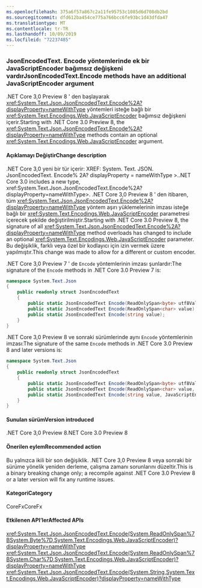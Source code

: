 ```yaml
---
ms.openlocfilehash: 375a6f57a867c2a11fe95753c1085d6d708db2bd
ms.sourcegitcommit: dfd612ba454ce775a766bcc6fe93bc1d43dfda47
ms.translationtype: MT
ms.contentlocale: tr-TR
ms.lasthandoff: 10/09/2019
ms.locfileid: "72237485"
---
```

### <a name="jsonencodedtextencode-methods-have-an-additional-javascriptencoder-argument"></a><span data-ttu-id="0a250-101">JsonEncodedText. Encode yöntemlerinde ek bir JavaScriptEncoder bağımsız değişkeni vardır</span><span class="sxs-lookup"><span data-stu-id="0a250-101">JsonEncodedText.Encode methods have an additional JavaScriptEncoder argument</span></span>

<span data-ttu-id="0a250-102">.NET Core 3,0 Preview 8 ' den başlayarak <xref:System.Text.Json.JsonEncodedText.Encode%2A?displayProperty=nameWithType> yöntemleri isteğe bağlı bir <xref:System.Text.Encodings.Web.JavaScriptEncoder> bağımsız değişkeni içerir.</span><span class="sxs-lookup"><span data-stu-id="0a250-102">Starting with .NET Core 3.0 Preview 8, the <xref:System.Text.Json.JsonEncodedText.Encode%2A?displayProperty=nameWithType> methods contain an optional <xref:System.Text.Encodings.Web.JavaScriptEncoder> argument.</span></span>

#### <a name="change-description"></a><span data-ttu-id="0a250-103">Açıklamayı Değiştir</span><span class="sxs-lookup"><span data-stu-id="0a250-103">Change description</span></span>

<span data-ttu-id="0a250-104">.NET Core 3,0 yeni bir tür içerir: XREF: System. Text. JSON. JsonEncodedText. Encode% 2A? displayProperty = nameWithType >.</span><span class="sxs-lookup"><span data-stu-id="0a250-104">.NET Core 3.0 includes a new type, xref:System.Text.Json.JsonEncodedText.Encode%2A?displayProperty=nameWithType>.</span></span> <span data-ttu-id="0a250-105">.NET Core 3,0 Preview 8 ' den itibaren, tüm <xref:System.Text.Json.JsonEncodedText.Encode%2A?displayProperty=nameWithType> yöntem aşırı yüklemelerinin imzası isteğe bağlı bir <xref:System.Text.Encodings.Web.JavaScriptEncoder> parametresi içerecek şekilde değiştirilmiştir.</span><span class="sxs-lookup"><span data-stu-id="0a250-105">Starting with .NET Core 3.0 Preview 8, the signature of all <xref:System.Text.Json.JsonEncodedText.Encode%2A?displayProperty=nameWithType> method overloads has changed to include an optional <xref:System.Text.Encodings.Web.JavaScriptEncoder> parameter.</span></span> <span data-ttu-id="0a250-106">Bu değişiklik, farklı veya özel bir kodlayıcı için izin vermek üzere yapılmıştır.</span><span class="sxs-lookup"><span data-stu-id="0a250-106">This change was made to allow for a different or custom encoder.</span></span>

<span data-ttu-id="0a250-107">.NET Core 3,0 Preview 7 ' de `Encode` yöntemlerinin imzası şunlardır:</span><span class="sxs-lookup"><span data-stu-id="0a250-107">The signature of the `Encode` methods in .NET Core 3.0 Preview 7 is:</span></span>

```csharp
namespace System.Text.Json
{
    public readonly struct JsonEncodedText
    {
        public static JsonEncodedText Encode(ReadOnlySpan<byte> utf8Value);
        public static JsonEncodedText Encode(ReadOnlySpan<char> value);
        public static JsonEncodedText Encode(string value);
    }
}
```

<span data-ttu-id="0a250-108">.NET Core 3,0 Preview 8 ve sonraki sürümlerinde aynı `Encode` yöntemlerinin imzası:</span><span class="sxs-lookup"><span data-stu-id="0a250-108">The signature of the same `Encode` methods in .NET Core 3.0 Preview 8 and later versions is:</span></span>

```csharp
namespace System.Text.Json
{
    public readonly struct JsonEncodedText
    {
        public static JsonEncodedText Encode(ReadOnlySpan<byte> utf8Value, JavaScriptEncoder encoder = null);
        public static JsonEncodedText Encode(ReadOnlySpan<char> value, JavaScriptEncoder encoder = null);
        public static JsonEncodedText Encode(string value, JavaScriptEncoder encoder = null);
    }
}
```

#### <a name="version-introduced"></a><span data-ttu-id="0a250-109">Sunulan sürüm</span><span class="sxs-lookup"><span data-stu-id="0a250-109">Version introduced</span></span>

<span data-ttu-id="0a250-110">.NET Core 3,0 Preview 8</span><span class="sxs-lookup"><span data-stu-id="0a250-110">.NET Core 3.0 Preview 8</span></span>

#### <a name="recommended-action"></a><span data-ttu-id="0a250-111">Önerilen eylem</span><span class="sxs-lookup"><span data-stu-id="0a250-111">Recommended action</span></span>

<span data-ttu-id="0a250-112">Bu yalnızca ikili bir son değişiklik. .NET Core 3,0 Preview 8 veya sonraki bir sürüme yönelik yeniden derleme, çalışma zamanı sorunlarını düzeltir.</span><span class="sxs-lookup"><span data-stu-id="0a250-112">This is a binary breaking change only; a recompile against .NET Core 3.0 Preview 8 or a later version will fix any runtime issues.</span></span>

#### <a name="category"></a><span data-ttu-id="0a250-113">Kategori</span><span class="sxs-lookup"><span data-stu-id="0a250-113">Category</span></span>

<span data-ttu-id="0a250-114">CoreFx</span><span class="sxs-lookup"><span data-stu-id="0a250-114">CoreFx</span></span>

#### <a name="affected-apis"></a><span data-ttu-id="0a250-115">Etkilenen API’ler</span><span class="sxs-lookup"><span data-stu-id="0a250-115">Affected APIs</span></span>

<xref:System.Text.Json.JsonEncodedText.Encode(System.ReadOnlySpan%7BSystem.Byte%7D,System.Text.Encodings.Web.JavaScriptEncoder)?displayProperty=nameWithType>
<xref:System.Text.Json.JsonEncodedText.Encode(System.ReadOnlySpan%7BSystem.Char%7D,System.Text.Encodings.Web.JavaScriptEncoder)?displayProperty=nameWithType>
<xref:System.Text.Json.JsonEncodedText.Encode(System.String,System.Text.Encodings.Web.JavaScriptEncoder)?displayProperty=nameWithType>

<!--

### Affected APIs

- `M:System.Text.Json.JsonEncodedText.Encode(System.ReadOnlySpan{System.Byte},System.Text.Encodings.Web.JavaScriptEncoder)`
- `M:System.Text.Json.JsonEncodedText.Encode(System.ReadOnlySpan{System.Char},System.Text.Encodings.Web.JavaScriptEncoder)`
- `M:System.Text.Json.JsonEncodedText.Encode(System.String,System.Text.Encodings.Web.JavaScriptEncoder)`

-->

